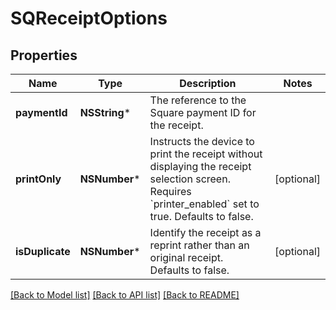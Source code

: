 # SQReceiptOptions

## Properties
Name | Type | Description | Notes
------------ | ------------- | ------------- | -------------
**paymentId** | **NSString*** | The reference to the Square payment ID for the receipt. | 
**printOnly** | **NSNumber*** | Instructs the device to print the receipt without displaying the receipt selection screen. Requires &#x60;printer_enabled&#x60; set to true. Defaults to false. | [optional] 
**isDuplicate** | **NSNumber*** | Identify the receipt as a reprint rather than an original receipt. Defaults to false. | [optional] 

[[Back to Model list]](../README.md#documentation-for-models) [[Back to API list]](../README.md#documentation-for-api-endpoints) [[Back to README]](../README.md)


